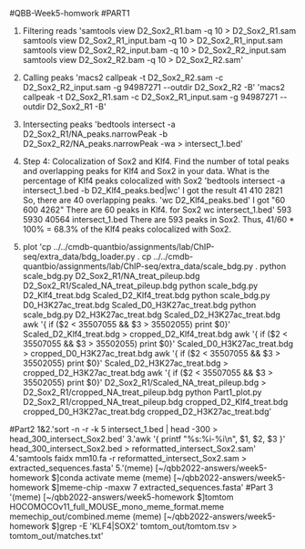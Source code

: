 #QBB-Week5-homwork
#PART1
1. Filtering reads
'samtools view D2_Sox2_R1.bam -q 10 > D2_Sox2_R1.sam
samtools view D2_Sox2_R1_input.bam -q 10 > D2_Sox2_R1_input.sam
samtools view D2_Sox2_R2_input.bam -q 10 > D2_Sox2_R2_input.sam
samtools view D2_Sox2_R2.bam -q 10 > D2_Sox2_R2.sam'
2. Calling peaks
'macs2 callpeak -t D2_Sox2_R2.sam -c D2_Sox2_R2_input.sam -g 94987271 --outdir D2_Sox2_R2 -B'
'macs2 callpeak -t D2_Sox2_R1.sam -c D2_Sox2_R1_input.sam -g 94987271 --outdir D2_Sox2_R1 -B'
3. Intersecting peaks
'bedtools intersect -a D2_Sox2_R1/NA_peaks.narrowPeak -b D2_Sox2_R2/NA_peaks.narrowPeak -wa > intersect_1.bed'

4. Step 4: Colocalization of Sox2 and Klf4. Find the number of total peaks and overlapping peaks for Klf4 and Sox2 in your data. What is the percentage of Klf4 peaks colocalized with Sox2
'bedtools intersect -a intersect_1.bed -b D2_Klf4_peaks.bed|wc'
I got the result 
 41     410    2821
So, there are 40 overlapping peaks.
'wc D2_Klf4_peaks.bed'
I got "60     600    4262"
There are 60 peaks in Klf4.
for Sox2
wc intersect_1.bed'
     593    5930   40564 intersect_1.bed
There are 593 peaks in Sox2.
Thus, 41/60 * 100% = 68.3% of the Klf4 peaks colocalized with Sox2.

5. plot
'cp ../../cmdb-quantbio/assignments/lab/ChIP-seq/extra_data/bdg_loader.py .
cp ../../cmdb-quantbio/assignments/lab/ChIP-seq/extra_data/scale_bdg.py .
python scale_bdg.py D2_Sox2_R1/NA_treat_pileup.bdg D2_Sox2_R1/Scaled_NA_treat_pileup.bdg
python scale_bdg.py D2_Klf4_treat.bdg Scaled_D2_Klf4_treat.bdg
python scale_bdg.py D0_H3K27ac_treat.bdg Scaled_D0_H3K27ac_treat.bdg
python scale_bdg.py D2_H3K27ac_treat.bdg Scaled_D2_H3K27ac_treat.bdg
awk '{ if ($2 < 35507055 && $3 > 35502055) print $0}' Scaled_D2_Klf4_treat.bdg >  cropped_D2_Klf4_treat.bdg 
awk '{ if ($2 < 35507055 && $3 > 35502055) print $0}' Scaled_D0_H3K27ac_treat.bdg >  cropped_D0_H3K27ac_treat.bdg 
awk '{ if ($2 < 35507055 && $3 > 35502055) print $0}' Scaled_D2_H3K27ac_treat.bdg >  cropped_D2_H3K27ac_treat.bdg 
awk '{ if ($2 < 35507055 && $3 > 35502055) print $0}' D2_Sox2_R1/Scaled_NA_treat_pileup.bdg  > D2_Sox2_R1/cropped_NA_treat_pileup.bdg 
python Part1_plot.py D2_Sox2_R1/cropped_NA_treat_pileup.bdg cropped_D2_Klf4_treat.bdg cropped_D0_H3K27ac_treat.bdg cropped_D2_H3K27ac_treat.bdg’

#Part2
1&2.'sort -n -r -k 5 intersect_1.bed | head -300 > head_300_intersect_Sox2.bed'
3.'awk '{ printf "%s:%i-%i\n", $1, $2, $3 }' head_300_intersect_Sox2.bed > reformatted_intersect_Sox2.sam'
4.'samtools faidx  mm10.fa -r reformatted_intersect_Sox2.sam > extracted_sequences.fasta'
5.'(meme) [~/qbb2022-answers/week5-homework $]conda activate meme
(meme) [~/qbb2022-answers/week5-homework $]meme-chip -maxw 7 extracted_sequences.fasta'
#Part 3
'(meme) [~/qbb2022-answers/week5-homework $]tomtom HOCOMOCOv11_full_MOUSE_mono_meme_format.meme memechip_out/combined.meme 
(meme) [~/qbb2022-answers/week5-homework $]grep -E 'KLF4|SOX2' tomtom_out/tomtom.tsv > tomtom_out/matches.txt'

